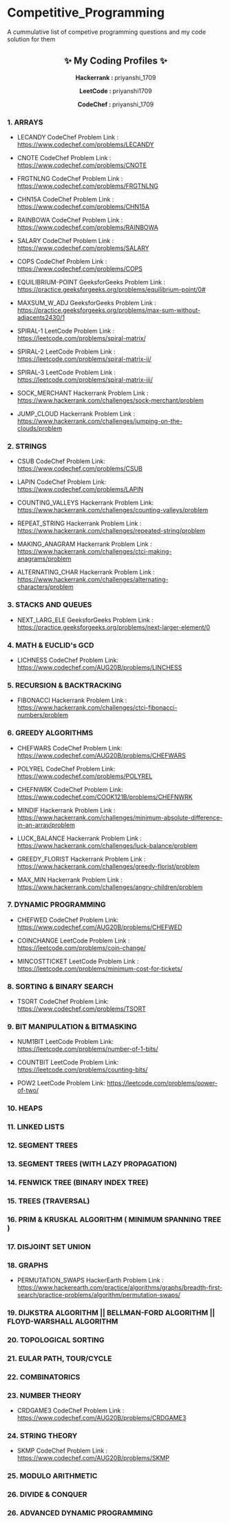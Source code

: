 # Competitive_Programming 

A cummulative list of competive programming questions and my code solution for them

<h2 align="center">✨ My Coding Profiles ✨</h3>

<p align="center">
   <b> Hackerrank : </b> priyanshi_1709   
</p>

<p align="center">
   <b> LeetCode :  </b>  priyanshi1709 
</p>

<p align="center">
   <b> CodeChef : </b>   priyanshi_1709   
</p>

### 1. ARRAYS

- LECANDY CodeChef Problem Link : https://www.codechef.com/problems/LECANDY

- CNOTE CodeChef Problem Link : https://www.codechef.com/problems/CNOTE

- FRGTNLNG CodeChef Problem Link : https://www.codechef.com/problems/FRGTNLNG

- CHN15A CodeChef Problem Link : https://www.codechef.com/problems/CHN15A

- RAINBOWA CodeChef Problem Link : https://www.codechef.com/problems/RAINBOWA

- SALARY CodeChef Problem Link : https://www.codechef.com/problems/SALARY

- COPS CodeChef Problem Link : https://www.codechef.com/problems/COPS

- EQUILIBRIUM-POINT GeeksforGeeks Problem Link : https://practice.geeksforgeeks.org/problems/equilibrium-point/0#

- MAXSUM_W_ADJ GeeksforGeeks Problem Link : https://practice.geeksforgeeks.org/problems/max-sum-without-adjacents2430/1

- SPIRAL-1 LeetCode Problem Link : https://leetcode.com/problems/spiral-matrix/

- SPIRAL-2 LeetCode Problem Link : https://leetcode.com/problems/spiral-matrix-ii/

- SPIRAL-3 LeetCode Problem Link : https://leetcode.com/problems/spiral-matrix-iii/

- SOCK_MERCHANT Hackerrank Problem Link : https://www.hackerrank.com/challenges/sock-merchant/problem

- JUMP_CLOUD Hackerrank Problem Link : https://www.hackerrank.com/challenges/jumping-on-the-clouds/problem

### 2. STRINGS

- CSUB CodeChef Problem Link: https://www.codechef.com/problems/CSUB

- LAPIN CodeChef Problem Link: https://www.codechef.com/problems/LAPIN

- COUNTING_VALLEYS Hackerrank Problem Link: https://www.hackerrank.com/challenges/counting-valleys/problem

- REPEAT_STRING Hackerrank Problem Link : https://www.hackerrank.com/challenges/repeated-string/problem

- MAKING_ANAGRAM Hackerrank Problem Link : https://www.hackerrank.com/challenges/ctci-making-anagrams/problem

- ALTERNATING_CHAR Hackerrank Problem Link : https://www.hackerrank.com/challenges/alternating-characters/problem

### 3. STACKS AND QUEUES

- NEXT_LARG_ELE GeeksforGeeks Problem Link : https://practice.geeksforgeeks.org/problems/next-larger-element/0

### 4. MATH & EUCLID's GCD

- LICHNESS CodeChef Problem Link: https://www.codechef.com/AUG20B/problems/LINCHESS

### 5. RECURSION & BACKTRACKING

- FIBONACCI Hackerrank Problem Link : https://www.hackerrank.com/challenges/ctci-fibonacci-numbers/problem

### 6. GREEDY ALGORITHMS

- CHEFWARS CodeChef Problem Link: https://www.codechef.com/AUG20B/problems/CHEFWARS

- POLYREL CodeChef Problem Link: https://www.codechef.com/problems/POLYREL

- CHEFNWRK CodeChef Problem Link: https://www.codechef.com/COOK121B/problems/CHEFNWRK

- MINDIF Hackerrank Problem Link : https://www.hackerrank.com/challenges/minimum-absolute-difference-in-an-array/problem

- LUCK_BALANCE Hackerrank Problem Link : https://www.hackerrank.com/challenges/luck-balance/problem

- GREEDY_FLORIST Hackerrank Problem Link : https://www.hackerrank.com/challenges/greedy-florist/problem

- MAX_MIN Hackerrank Problem Link : https://www.hackerrank.com/challenges/angry-children/problem

### 7. DYNAMIC PROGRAMMING 

- CHEFWED CodeChef Problem Link: https://www.codechef.com/AUG20B/problems/CHEFWED

- COINCHANGE LeetCode Problem Link : https://leetcode.com/problems/coin-change/

- MINCOSTTICKET LeetCode Problem Link : https://leetcode.com/problems/minimum-cost-for-tickets/

### 8. SORTING & BINARY SEARCH

- TSORT CodeChef Problem Link: https://www.codechef.com/problems/TSORT

### 9. BIT MANIPULATION & BITMASKING

- NUM1BIT LeetCode Problem Link: https://leetcode.com/problems/number-of-1-bits/

- COUNTBIT LeetCode Problem Link: https://leetcode.com/problems/counting-bits/

- POW2 LeetCode Problem Link: https://leetcode.com/problems/power-of-two/

### 10. HEAPS

### 11. LINKED LISTS

### 12. SEGMENT TREES

### 13. SEGMENT TREES (WITH LAZY PROPAGATION)

### 14. FENWICK TREE (BINARY INDEX TREE)

### 15. TREES (TRAVERSAL)

### 16. PRIM & KRUSKAL ALGORITHM ( MINIMUM SPANNING TREE )

### 17. DISJOINT SET UNION

### 18. GRAPHS

- PERMUTATION_SWAPS HackerEarth Problem Link : https://www.hackerearth.com/practice/algorithms/graphs/breadth-first-search/practice-problems/algorithm/permutation-swaps/

### 19. DIJKSTRA ALGORITHM || BELLMAN-FORD ALGORITHM || FLOYD-WARSHALL ALGORITHM

### 20. TOPOLOGICAL SORTING

### 21. EULAR PATH, TOUR/CYCLE

### 22. COMBINATORICS

### 23. NUMBER THEORY 

- CRDGAME3 CodeChef Problem Link : https://www.codechef.com/AUG20B/problems/CRDGAME3

### 24. STRING THEORY

- SKMP CodeChef Problem Link : https://www.codechef.com/AUG20B/problems/SKMP

### 25. MODULO ARITHMETIC

### 26. DIVIDE & CONQUER

### 26. ADVANCED DYNAMIC PROGRAMMING






